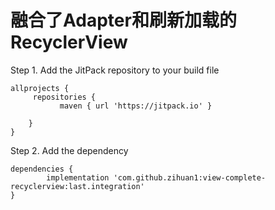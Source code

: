 # 融合了Adapter和刷新加载的RecyclerView

Step 1. Add the JitPack repository to your build file

    allprojects {
     	 repositories {
		       maven { url 'https://jitpack.io' }
		       
	 	}
    }
  
Step 2. Add the dependency

    dependencies {
	        implementation 'com.github.zihuan1:view-complete-recyclerview:last.integration'
	}
